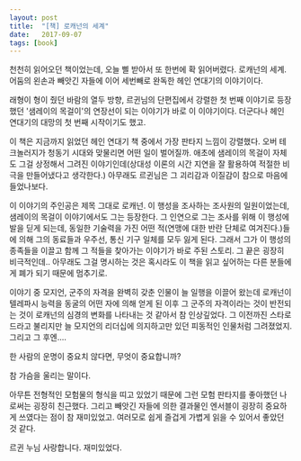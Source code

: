 ```yaml
---
layout: post
title:  "[책] 로캐넌의 세계"
date:   2017-09-07
tags: [book]
---
```


  천천히 읽어오던 책이었는데, 오늘 삘 받아서 또 한번에 확 읽어버렸다. 로캐넌의 세계. 어둠의 왼손과 빼앗긴 자들에 이어 세번빼로 완독한 헤인 연대기의 이야기이다.

  래형이 형이 줬던 바람의 열두 방향, 르귄님의 단편집에서 강렬한 첫 번째 이야기로 등장했던 '샘레이의 목걸이'의 연장선이 되는 이야기가 바로 이 이야기이다. 더군다나 헤인 연대기의 대망의 첫 번째 시작이기도 했고.

  이 책은 지금까지 읽었던 헤인 연대기 책 중에서 가장 판타지 느낌이 강렬했다. 오버 테크놀러지가 청동기 시대와 맞물리면 어떤 일이 벌어질까. 애초에 샘레이의 목걸이 자체도 그걸 상정해서 그려진 이야기인데(상대성 이론의 시간 지연을 잘 활용하여 적절한 비극을 만들어냈다고 생각한다.) 아무래도 르귄님은 그 괴리감과 이질감이 참으로 마음에 들었나보다.

  이 이야기의 주인공은 제목 그대로 로캐넌. 이 행성을 조사하는 조사원의 일원이었는데, 샘레이의 목걸이 이야기에서도 그는 등장한다. 그 인연으로 그는 조사를 위해 이 행성에 발을 딛게 되는데, 동일한 기술력을 가진 어떤 적(연맹에 대한 반란 단체로 여겨진다.)들에 의해 그의 동료들과 우주선, 통신 기구 일체를 모두 잃게 된다. 그래서 그가 이 행성의 종족들을 이끌고 함께 그 적들을 찾아가는 이야기가 바로 주된 스토리. 그 끝은 굉장히 비극적인데.. 아무래도 그걸 명시하는 것은 혹시라도 이 책을 읽고 싶어하는 다른 분들에게 폐가 되기 때문에 멈추기로.

  이야기 중 모지언, 군주의 자격을 완벽히 갖춘 인물이 늘 일행을 이끌어 왔는데 로캐넌이 텔레파시 능력을 동굴의 어떤 자에 의해 얻게 된 이후 그 군주의 자격이라는 것이 반전되는 것이 로캐넌의 심경의 변화를 나타내는 것 같아서 참 인상깊었다. 그 이전까진 스타로드라고 불리지만 늘 모지언의 리더십에 의지하고만 있던 피동적인 인물처럼 그려졌었지. 그리고 그 후엔....

  한 사람의 운명이 중요치 않다면, 무엇이 중요합니까?

  참 가슴을 울리는 말이다.

  아무튼 전형적인 모험물의 형식을 띠고 있었기 때문에 그런 모험 판타지를 좋아했던 나로써는 굉장히 친근했다. 그리고 빼앗긴 자들에 의한 결과물인 엔서블이 굉장히 중요하게 쓰였다는 점이 참 재미있었고. 여러모로 쉽게 즐겁게 가볍게 읽을 수 있어서 좋았던 것 같다.

  르귄 누님 사랑합니다. 재미있었다.